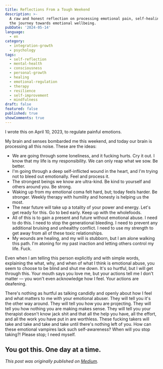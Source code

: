 ```yaml
---
title: Reflections From a Tough Weekend
description: >-
  A raw and honest reflection on processing emotional pain, self-healing, and
  the journey towards emotional wellbeing.
pubDate: '2024-05-14'
language:
  - en
category:
  - integration-growth
  - psychology
tags:
  - self-reflection
  - mental-health
  - consciousness
  - personal-growth
  - healing
  - emotional-regulation
  - therapy
  - resilience
  - self-improvement
  - mindfulness
draft: false
featured: false
published: true
showComments: true
---
```


I wrote this on April 10, 2023, to regulate painful emotions.

My brain and senses bombarded me this weekend, and today our brain is processing all this noise. These are the ideas:

- We are going through some loneliness, and it fucking hurts. Cry it out. I know that my life is my responsibility. We can only reap what we sow. Be better.
- I'm going through a deep self-inflicted wound in the heart, and I'm trying not to bleed out emotionally. Feel and process it.
- The strongest beings we know are ultra-kind. Be kind to yourself and others around you. Be strong.
- Waking up from my emotional coma felt hard, but; today feels harder. Be stronger. Weekly therapy with humility and honesty is helping us the most.
- The near future will take up a totality of your power and energy. Let's get ready for this. Go to bed early. Keep up with the wholefoods.
- All of this is to gain a present and future without emotional abuse. I need to do this. I need to stop the generational bleeding. I need to prevent any additional bruising and unhealthy conflict. I need to use my strength to get away from all of these toxic relationships.
- My wounds are healing, and my will is stubborn, but I am alone walking this path. I'm atoning for my past inaction and letting others control my life. Fuck.

Even when I am telling this person explicitly and with simple words, explaining the what, why, and when of what I think is emotional abuse, you seem to choose to be blind and shut me down. It's so hurtful, but I will get through this. Your mouth says you love me, but your actions tell me I don't matter — you won't even acknowledge how I feel. Your actions are deafening.

There's nothing as hurtful as talking candidly and openly about how I feel and what matters to me with your emotional abuser. They will tell you it's the other way around. They will tell you how you are projecting. They will tell you how nothing you are making makes sense. They will tell you your therapist doesn't know jack shit and that all the help you have, all the effort, and all the work you have put in are worthless. These fucking takers will take and take and take and take until there's nothing left of you. How can these emotional vampires lack such self-awareness? When will you stop taking?! Please stop; I need myself.

You got this. One day at a time.
---

_This post was originally published on [Medium](https://medium.com/@wizards777/reflections-from-a-tough-weekend-154e8c2a13b7)._
